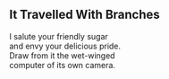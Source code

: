 It Travelled With Branches
--------------------------
I salute your friendly sugar  
and envy your delicious pride.  
Draw from it the wet-winged  
computer of its own camera.  
